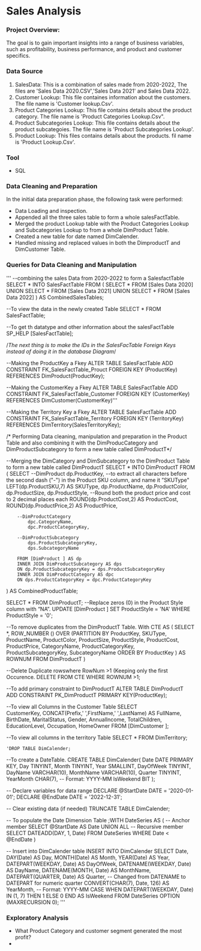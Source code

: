 # Sales Analysis 

### Project Overview:

The goal is to gain important insights into a range of business variables, such as profitability, business
 performance, and product and customer specifics.

### Data Source
1. SalesData: This is a combination of sales made from 2020-2022, The files are 'Sales Data 2020.CSV','Sales Data 2021' and Sales Data 2022.
2. Customer Lookup: This file containes information about the customers. The file name is 'Customer lookup.Csv'.
3. Product Categories Lookup: This file contains details about the product category. The file name is 'Product Categories Lookup.Csv".
4. Product Subcategories Lookup: This file contains details about the product subcategoies. The file name is 'Product Subcategories Lookup'.
5. Product Lookup: This files contains details about the products. fil name is 'Product Lookup.Csv'.

### Tool
- SQL

### Data Cleaning and Preparation
In the initial data  preparation phase, the following task were performed:
- Data Loading and inspection.
- Appended all the three sales table to form a whole salesFactTable.
- Merged the product Lookup table with the Product Categories Lookup and Subcategories Lookup  to from a whole DimProduct Table.
- Created a new table for  date named DimCalender.
- Handled missing and replaced values in both the DimproductT and  DimCustomer  Table.

### Queries for Data Cleaning and Manipulation

'''
 --combining the sales Data from 2020-2022 to form a SalesfactTable
SELECT * INTO SalesFactTable
FROM (
    SELECT * FROM [Sales Data 2020]
	UNION 
	SELECT * FROM [Sales Data 2021]
	UNION 
	SELECT * FROM [Sales Data 2022]
	) AS CombinedSalesTables; 

--To view the data in the newly created Table
 SELECT * FROM SalesFactTable;

--To get th datatype and other information about the salesFactTable
	SP_HELP [SalesFactTable];

/*The next thing is to make the IDs in the SalesFacTable
Foreign Keys instead of doing it in the database Diagram*/

--Making the ProductKey a Fkey
	ALTER TABLE SalesFactTable
	ADD CONSTRAINT FK_SalesFactTable_Prouct
	FOREIGN KEY (ProductKey)
	REFERENCES DimProduct(ProductKey);

--Making the CustomerKey a Fkey
	ALTER TABLE SalesFactTable
	ADD CONSTRAINT FK_SalesFactTable_Customer
	FOREIGN KEY (CustomerKey)
	REFERENCES DimCustomer(CustomerKey)'''

--Making the Territory Key a Fkey
	ALTER TABLE SalesFactTable
	ADD CONSTRAINT FK_SalesFactTable_Territory
	FOREIGN KEY (TerritoryKey)
	REFERENCES DimTerritory(SalesTerritoryKey);


/* Performing Data cleaning, manipulation and preparation in the
Product Table and also combining it with the DimProducCategory 
and DimProductSubcategory to form a new table called DimProductT*/

--Merging the DimCategory and DimSubcategory to the DimProduct Table to form a new table called DimProductT
SELECT * INTO DimProductT
 FROM (
		SELECT 
		--DimProduct
			dp.ProductKey,
			--to extract all characters before the second dash ("-") in the Product SKU column, and name it ”SKUType"
				LEFT(dp.ProductSKU,7) AS SKUType, 
			dp.ProductName,
			dp.ProductColor,
			dp.ProductSize,
			dp.ProductStyle,
			--Round both the product price and cost to 2 decimal places each
				ROUND(dp.ProductCost,2) AS ProductCost,
				ROUND(dp.ProductPrice,2) AS ProductPrice,

		--DimProductCategory
			dpc.CategoryName,
			dpc.ProductCategoryKey,

		--DimProductSubcategory
			dps.ProductSubcategoryKey,
			dps.SubcategoryName

		FROM [DimProduct ] AS dp
		INNER JOIN DimProductSubcategory AS dps
		ON dp.ProductSubcategoryKey = dps.ProductSubcategoryKey
		INNER JOIN DimProductCategory AS dpc
		ON dps.ProductCategoryKey = dpc.ProductCategoryKey
) AS CombinedProductTable;


 SELECT * FROM DimProductT;
--Replace zeros (0) in the Product Style column with “NA”.
	UPDATE [DimProduct ]
	SET ProductStyle = 'NA'
	WHERE ProductStyle = '0';

--To remove duplicates from the DimProductT Table.
With CTE AS (
	SELECT 
	*,
	ROW_NUMBER () OVER (PARTITION BY
		ProductKey,
		SKUType, 
		ProductName,
		ProductColor, 
		ProductSize, 
		ProductStyle, 
		ProductCost, 
		ProductPrice,
		CategoryName,
		ProductCategoryKey,
		ProductSubcategoryKey,
		SubcategoryName
		ORDER BY ProductKey
		) AS ROWNUM
FROM DimProductT
)

--Delete Duplicate rowswhere RowNum >1 (Keeping only the first Occurence.
DELETE FROM CTE WHERE ROWNUM >1;

--To add primary constraint to DimProductT
ALTER TABLE DimProductT
ADD CONSTRAINT PK_DimProductT PRIMARY KEY(ProductKey);

  
--To view all Columns in the Customer Table
	SELECT  
	CustomerKey,
	CONCAT(Prefix,' ',FirstName,' ',LastName) AS FullName,
	BirthDate,
	MaritalStatus,
	Gender,
	AnnualIncome,
	TotalChildren,
	EducationLevel,
	Occupation,
	HomeOwner
	FROM [DimCustomer ];


--To view all columns in the territory Table
	SELECT *
	FROM DimTerritory;
	
	'DROP TABLE DimCalender;

--To create a DateTable.
CREATE TABLE DimCalender(
    Date DATE PRIMARY KEY,
    Day TINYINT,
    Month TINYINT,
    Year SMALLINT,
    DayOfWeek TINYINT,
    DayName VARCHAR(10),
    MonthName VARCHAR(10),
    Quarter TINYINT,
    YearMonth CHAR(7), -- Format: YYYY-MM
    IsWeekend BIT
);

-- Declare variables for data range
DECLARE @StartDate DATE = '2020-01-01';
DECLARE @EndDate DATE = '2022-12-31';

-- Clear existing data (if needed)
TRUNCATE TABLE DimCalender;

-- To populate the Date Dimension Table
;WITH DateSeries AS (
    -- Anchor member
    SELECT 
        @StartDate AS Date
    UNION ALL 
    -- Recursive member
    SELECT 
        DATEADD(DAY, 1, Date)
    FROM DateSeries
    WHERE Date < @EndDate
)

-- Insert into DimCalender table
INSERT INTO DimCalender
SELECT
    Date,
    DAY(Date) AS Day,
    MONTH(Date) AS Month,
    YEAR(Date) AS Year,
    DATEPART(WEEKDAY, Date) AS DayOfWeek,
    DATENAME(WEEKDAY, Date) AS DayName,
    DATENAME(MONTH, Date) AS MonthName,
    DATEPART(QUARTER, Date) AS Quarter, -- Changed from DATENAME to DATEPART for numeric quarter
    CONVERT(CHAR(7), Date, 126) AS YearMonth, -- Format: YYYY-MM
    CASE WHEN DATEPART(WEEKDAY, Date) IN (1, 7) THEN 1 ELSE 0 END AS IsWeekend
FROM DateSeries
OPTION (MAXRECURSION 0);
 '''


### Exploratory Analysis
- What Product Category and customer segment generated the most profit?
- 


